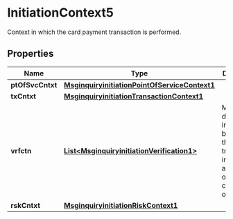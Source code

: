 

# InitiationContext5

Context in which the card payment transaction is performed.

## Properties

| Name | Type | Description | Notes |
|------------ | ------------- | ------------- | -------------|
|**ptOfSvcCntxt** | [**MsginquiryinitiationPointOfServiceContext1**](MsginquiryinitiationPointOfServiceContext1.md) |  |  [optional] |
|**txCntxt** | [**MsginquiryinitiationTransactionContext1**](MsginquiryinitiationTransactionContext1.md) |  |  [optional] |
|**vrfctn** | [**List&lt;MsginquiryinitiationVerification1&gt;**](MsginquiryinitiationVerification1.md) | Method and data intended to be used for this transaction in order to authenticate or verify the cardholder or his card. |  [optional] |
|**rskCntxt** | [**MsginquiryinitiationRiskContext1**](MsginquiryinitiationRiskContext1.md) |  |  [optional] |



